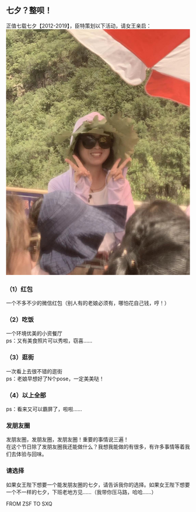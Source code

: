 ## 七夕？整呗！

正值七载七夕【2012-2019】，臣特策划以下活动，请女王亲启：
<br><img src="https://github.com/MrZhousf/MrZhousf.github.io/blob/master/s.jpg?raw=true"/>
### （1）红包
一个不多不少的微信红包（别人有的老娘必须有，哪怕花自己钱，哼！）

### （2）吃饭
一个环境优美的小资餐厅  <br>
ps：又有美食照片可以秀啦，窃喜……

### （3）逛街
一次看上去很不错的逛街  <br>
ps：老娘早想好了N个pose，一定美美哒！

### （4）以上全部
ps：看来又可以霸屏了，啦啦……

### 发朋友圈
发朋友圈，发朋友圈，发朋友圈！重要的事情说三遍！  <br>
在这个节日除了发朋友圈我还能做什么？我想我能做的有很多，有许多事情等着我们去体验与回味。


### 请选择
如果女王陛下想要一个能发朋友圈的七夕，请告诉我你的选择。如果女王陛下想要一个不一样的七夕，下班老地方见……（我带你压马路，哈哈……）

FROM ZSF TO SXQ

